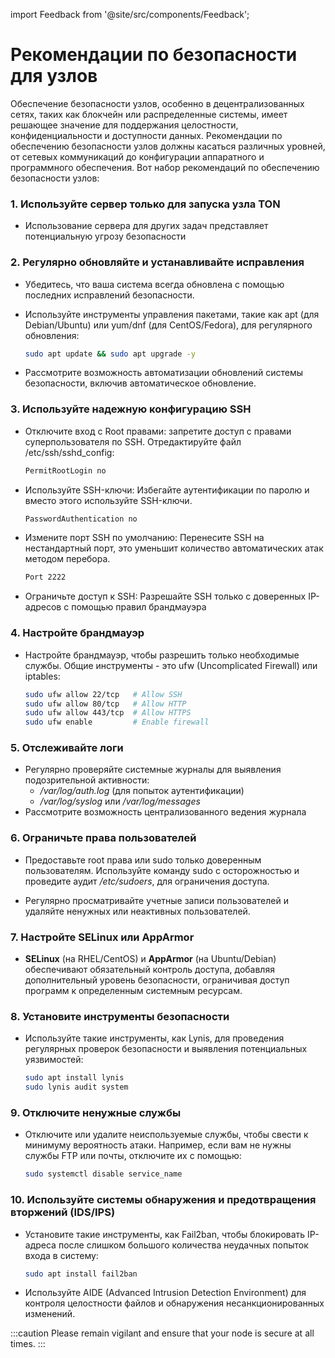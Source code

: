 import Feedback from '@site/src/components/Feedback';

# Рекомендации по безопасности для узлов

Обеспечение безопасности узлов, особенно в децентрализованных сетях, таких как блокчейн или распределенные системы, имеет решающее значение для поддержания целостности, конфиденциальности и доступности данных. Рекомендации по обеспечению безопасности узлов должны касаться различных уровней, от сетевых коммуникаций до конфигурации аппаратного и программного обеспечения. Вот набор рекомендаций по обеспечению безопасности узлов:

### 1. Используйте сервер только для запуска узла TON

- Использование сервера для других задач представляет потенциальную угрозу безопасности

### 2. Регулярно обновляйте и устанавливайте исправления

- Убедитесь, что ваша система всегда обновлена с помощью последних исправлений безопасности.

- Используйте инструменты управления пакетами, такие как apt (для Debian/Ubuntu) или yum/dnf (для CentOS/Fedora), для регулярного обновления:

    ```bash
    sudo apt update && sudo apt upgrade -y
    ```

- Рассмотрите возможность автоматизации обновлений системы безопасности, включив автоматическое обновление.

### 3. Используйте надежную конфигурацию SSH

- Отключите вход с Root правами: запретите доступ с правами суперпользователя по SSH. Отредактируйте файл /etc/ssh/sshd_config:

    ```bash
    PermitRootLogin no
    ```
- Используйте SSH-ключи: Избегайте аутентификации по паролю и вместо этого используйте SSH-ключи.
    ```bash
    PasswordAuthentication no
    ```
- Измените порт SSH по умолчанию: Перенесите SSH на нестандартный порт, это уменьшит количество автоматических атак методом перебора.

    ```bash
    Port 2222
    ```
- Ограничьте доступ к SSH: Разрешайте SSH только с доверенных IP-адресов с помощью правил брандмауэра

### 4. Настройте брандмауэр

- Настройте брандмауэр, чтобы разрешить только необходимые службы. Общие инструменты - это ufw (Uncomplicated Firewall) или iptables:

    ```bash
    sudo ufw allow 22/tcp   # Allow SSH
    sudo ufw allow 80/tcp   # Allow HTTP
    sudo ufw allow 443/tcp  # Allow HTTPS
    sudo ufw enable         # Enable firewall
    ```

### 5. Отслеживайте логи

- Регулярно проверяйте системные журналы для выявления подозрительной активности:
    - _/var/log/auth.log_ (для попыток аутентификации)
    - _/var/log/syslog_ или _/var/log/messages_
- Рассмотрите возможность централизованного ведения журнала

### 6. Ограничьте права пользователей

- Предоставьте root права или sudo только доверенным пользователям. Используйте команду sudo с осторожностью и проведите аудит _/etc/sudoers_, для ограничения доступа.

- Регулярно просматривайте учетные записи пользователей и удаляйте ненужных или неактивных пользователей.

### 7. Настройте SELinux или AppArmor

- **SELinux** (на RHEL/CentOS) и **AppArmor** (на Ubuntu/Debian) обеспечивают обязательный контроль доступа, добавляя дополнительный уровень безопасности, ограничивая доступ программ к определенным системным ресурсам.

### 8. Установите инструменты безопасности

- Используйте такие инструменты, как Lynis, для проведения регулярных проверок безопасности и выявления потенциальных уязвимостей:

    ```bash
    sudo apt install lynis
    sudo lynis audit system
    ```

### 9. Отключите ненужные службы

- Отключите или удалите неиспользуемые службы, чтобы свести к минимуму вероятность атаки. Например, если вам не нужны службы FTP или почты, отключите их с помощью:

    ```bash
    sudo systemctl disable service_name
    ```

### 10. Используйте системы обнаружения и предотвращения вторжений (IDS/IPS)

- Установите такие инструменты, как Fail2ban, чтобы блокировать IP-адреса после слишком большого количества неудачных попыток входа в систему:

    ```bash
    sudo apt install fail2ban
    ```

- Используйте AIDE (Advanced Intrusion Detection Environment) для контроля целостности файлов и обнаружения несанкционированных изменений.

:::caution
Please remain vigilant and ensure that your node is secure at all times.
:::

